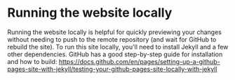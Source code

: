 # Running the website locally

Running the website locally is helpful for quickly previewing your changes without needing to push to the remote repository (and wait for GitHub to rebuild the site).
To run this site locally, you'll need to install Jekyll and a few other dependencies.
GitHub has a good step-by-step guide for installation and how to build: <https://docs.github.com/en/pages/setting-up-a-github-pages-site-with-jekyll/testing-your-github-pages-site-locally-with-jekyll>